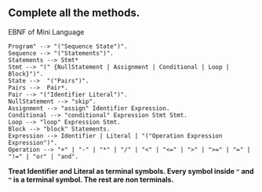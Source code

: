 ## Complete all the methods.

EBNF of Mini Language

	Program" --> "("Sequence State")".
	Sequence --> "("Statements")".
	Statements --> Stmt*
	Stmt --> "(" {NullStatement | Assignment | Conditional | Loop | Block}")".
	State -->  "("Pairs")".
	Pairs -->  Pair*.
	Pair --> "("Identifier Literal")".
	NullStatement --> "skip".
	Assignment --> "assign" Identifier Expression.
	Conditional --> "conditional" Expression Stmt Stmt.
	Loop --> "loop" Expression Stmt.
	Block --> "block" Statements.
	Expression --> Identifier | Literal | "("Operation Expression Expression")".
	Operation --> "+" | "-" | "*" | "/" | "<" | "<=" | ">" | ">=" | "=" | "!=" | "or" | "and".

**Treat Identifier and Literal as terminal symbols. Every symbol inside `"` and `"` is
a terminal symbol. The rest are non terminals.**
